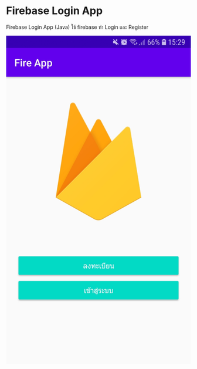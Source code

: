 # Firebase Login App
Firebase Login App (Java) 
ใช้ firebase ทำ Login และ Register

![alt text](https://raw.githubusercontent.com/Donung/Firebase_login_app/main/Fire%20App/01.jpg)
